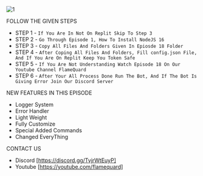 ![1](https://i.ytimg.com/vi/3qg5P9GOgL4/hqdefault.jpg?sqp=-oaymwEcCPYBEIoBSFXyq4qpAw4IARUAAIhCGAFwAcABBg==&rs=AOn4CLAe5pqoRgi1eDOj5NeIBBBr5naJzg)

FOLLOW THE GIVEN STEPS
- STEP 1 - `If You Are In Not On Replit Skip To Step 3`
- STEP 2 - `Go Through Episode 1, How To Install NodeJS 16`
- STEP 3 - `Copy All Files And Folders Given In Epiosde 18 Folder`
- STEP 4 - `After Coping All Files And Folders, Fill config.json File, And If You Are On Replit Keep You Token Safe`
- STEP 5 - `If You Are Not Understanding Watch Episode 18 On Our Youtube Channel FlameQuard`
- STEP 6 - `After Your All Process Done Run The Bot, And If The Bot Is Giving Error Join Our Discord Server`

NEW FEATURES IN THIS EPISODE
- Logger System
- Error Handler
- Light Weight
- Fully Customize
- Special Added Commands
- Changed EveryThing

CONTACT US
- Discord [https://discord.gg/TvjrWtEuyP]
- Youtube [https://youtube.com/flamequard]
